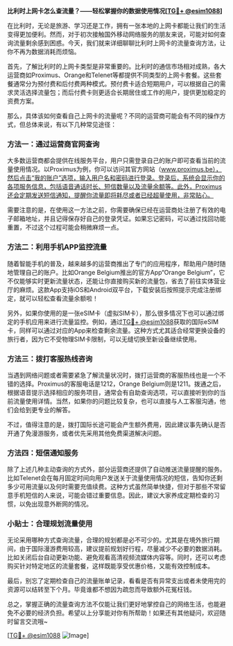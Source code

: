 **比利时上网卡怎么查流量？——轻松掌握你的数据使用情况[[TG💪+ @esim1088](https://t.me/s/esim1088)]**

在比利时，无论是旅游、学习还是工作，拥有一张本地的上网卡都能让我们的生活变得更加便利。然而，对于初次接触国外移动网络服务的朋友来说，可能对如何查询流量剩余感到困惑。今天，我们就来详细聊聊比利时上网卡的流量查询方法，让你不再为数据消耗而烦恼。

首先，了解比利时的上网卡类型是非常重要的。比利时的通信市场相对成熟，各大运营商如Proximus、Orange和Telenet等都提供不同类型的上网卡套餐。这些套餐通常分为预付费和后付费两种模式。预付费卡适合短期用户，可以根据自己的需求灵活选择流量包；而后付费卡则更适合长期居住或工作的用户，提供更加稳定的资费方案。

那么，具体该如何查看自己上网卡的流量呢？不同的运营商可能会有不同的操作方式，但总体来说，有以下几种常见途径：

### 方法一：通过运营商官网查询

大多数运营商都会提供在线服务平台，用户只需登录自己的账户即可查看当前的流量使用情况。以Proximus为例，你可以访问其官方网站（www.proximus.be），然后点击“我的账户”选项，输入用户名和密码进行登录。登录后，系统会显示你的各项服务信息，包括语音通话时长、短信数量以及流量余额等。此外，Proximus还会定期发送短信通知，提醒你流量即将耗尽或者已经超量使用，非常贴心。

需要注意的是，在使用这一方法之前，你需要确保已经在运营商处注册了有效的电子邮箱地址，并且记得保存好自己的登录凭证。如果忘记密码，可以通过找回功能重置，不过这个过程可能会稍微麻烦一点。

### 方法二：利用手机APP监控流量

随着智能手机的普及，越来越多的运营商推出了专门的应用程序，帮助用户随时随地管理自己的账户。比如Orange Belgium推出的官方App“Orange Belgium”，它不仅能够实时更新流量状态，还能让你直接购买新的流量包，省去了前往实体营业厅的麻烦。这款App支持iOS和Android双平台，下载安装后按照提示完成注册绑定，就可以轻松查看流量余额啦！

另外，如果你使用的是一张eSIM卡（虚拟SIM卡），那么很多情况下也可以通过绑定的手机应用来进行流量监控。例如，通过[TG💪+ @esim1088](https://t.me/s/esim1088)获取的国际eSIM卡，同样可以通过对应的App来检查剩余流量。这种方式尤其适合经常更换设备的旅行者，因为它不受物理SIM卡限制，可以无缝切换至新设备继续使用。

### 方法三：拨打客服热线咨询

当遇到网络问题或者需要紧急了解流量状况时，拨打运营商的客服热线也是一个不错的选择。Proximus的客服电话是1212，Orange Belgium则是1211。拨通之后，根据语音提示选择相应的服务项目，通常会有自助查询选项，可以直接听到你的当前流量使用详情。当然，如果你的问题比较复杂，也可以直接与人工客服沟通，他们会给到更专业的解答。

不过，值得注意的是，拨打国际长途可能会产生额外费用，因此建议事先确认是否开通了免漫游服务，或者优先采用其他免费渠道解决问题。

### 方法四：短信通知服务

除了上述几种主动查询的方式外，部分运营商还提供了自动推送流量提醒的服务。比如Telenet会在每月固定时间向用户发送关于流量使用情况的短信，告知你还剩多少可用流量以及何时需要充值续费。这种方式虽然简单快捷，但对于那些不常留意手机短信的人来说，可能会错过重要信息。因此，建议大家养成定期检查的习惯，以免出现意外断网的情况。

### 小贴士：合理规划流量使用

无论采用哪种方式查询流量，合理的规划都是必不可少的。尤其是在境外旅行期间，由于国际漫游费用较高，建议提前规划好行程，尽量减少不必要的数据消耗。比如关闭后台自动更新功能、避免观看高清视频流媒体内容等。同时，还可以考虑购买针对特定地区的流量套餐，这样既能享受优惠价格，又能有效控制成本。

最后，别忘了定期检查自己的流量账单记录，看看是否有异常支出或者未使用完的资源可以结转至下个月。毕竟谁都不想因为疏忽而导致额外花冤枉钱。

总之，掌握正确的流量查询方法不仅能让我们更好地掌控自己的网络生活，也能避免不必要的经济负担。希望以上分享能对你有所帮助！如果还有其他疑问，欢迎随时留言交流哦~

[[TG💪+ @esim1088](https://t.me/s/esim1088) ![Image](https://i.postimg.cc/4NQfJmqS/Snipaste-2025-05-13-00-14-12.png)]